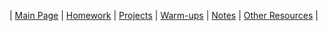 | [Main Page] | [Homework] | [Projects] | [Warm-ups] | [Notes] | [Other Resources] |


[Main Page]: /index.md
[Homework]: /homework/index.md
[Projects]: /projects/index.md
[Warm-ups]: /warmups/index.md
[Notes]: /notes/index.md
[Other Resources]: /links.md

